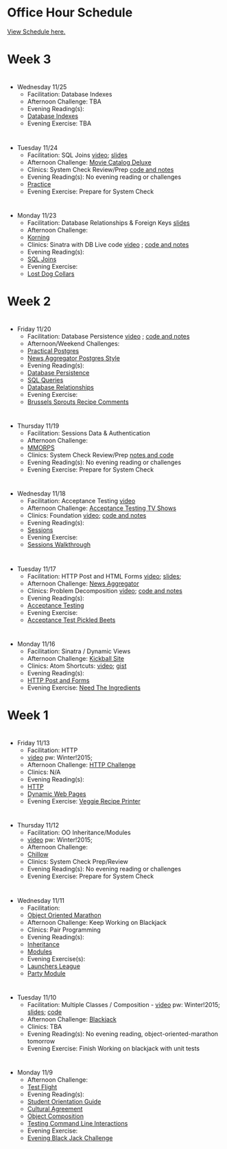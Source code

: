 # Office Hour Schedule
[View Schedule here.](https://docs.google.com/spreadsheets/d/12HBP0b3-5bpX6mGtjHGKiu81aHu0GwtuIr8JDitG120/edit?usp=sharing)
#

# Week 3

#
* Wednesday 11/25
  - Facilitation: Database Indexes
  - Afternoon Challenge: TBA
  - Evening Reading(s):
  - [Database Indexes](https://learn.launchacademy.com/units/week_3/lessons/database-indexes)
  - Evening Exercise: TBA


#
* Tuesday 11/24
  - Facilitation: SQL Joins [video](https://vimeo.com/launchacademy/review/146793506/529e75c409); [slides](https://docs.google.com/presentation/d/1djamIqcUfKVEMvtrfgiUQZDjWrnBHP6XTgDH1lgejvE/edit?usp=sharing)
  - Afternoon Challenge: [Movie Catalog Deluxe](https://learn.launchacademy.com/lessons/movie-catalog-deluxe)
  - Clinics: System Check Review/Prep [code and notes](https://github.com/justinhuynh/vacation-list-postgres)
  - Evening Reading(s): No evening reading or challenges
  - [Practice](https://github.com/EliseFitz15/contact-list-postgres)
  - Evening Exercise: Prepare for System Check


#
* Monday 11/23
  - Facilitation: Database Relationships & Foreign Keys [slides](https://docs.google.com/presentation/d/1NWVWwbx1coYlksRWRT7QWKlWn0nGpS4IzoeYl5q-DzU/edit?usp=sharing)
  - Afternoon Challenge:
  - [Korning](https://learn.launchacademy.com/lessons/korning)
  - Clinics: Sinatra with DB Live code [video]( https://vimeo.com/146697617) ; [code and notes](https://github.com/davidrf/pinterest_sinatra_winter_2015)
  - Evening Reading(s):
  - [SQL Joins](https://learn.launchacademy.com/units/week_3/lessons/sql-joins)
  - Evening Exercise:
  - [Lost Dog Collars](https://learn.launchacademy.com/lessons/lost-dog-collars)


# Week 2

#
* Friday 11/20
  - Facilitation: Database Persistence [video](https://vimeo.com/launchacademy/review/146438119/47ea908472) ; [code and notes](https://docs.google.com/presentation/d/1p16A6YE8L-4zuf-FkdB-YDADOjMSBsoNcYYPvhdyR64/edit?usp=sharing)
  - Afternoon/Weekend Challenges:
  - [Practical Postgres](https://learn.launchacademy.com/lessons/practical-postgres)
  - [News Aggregator Postgres Style]( https://learn.launchacademy.com/units/week_2/lessons/news-aggregator-postgresql)
  - Evening Reading(s):
  - [Database Persistence](https://learn.launchacademy.com/units/week_2/lessons/database-persistence)
  - [SQL Queries](https://learn.launchacademy.com/units/week_2/lessons/sql-queries)
  - [Database Relationships](https://learn.launchacademy.com/units/week_2/lessons/database-relationships)
  - Evening Exercise:
  - [Brussels Sprouts Recipe Comments](  https://learn.launchacademy.com/units/week_2/lessons/brussels-sprouts-comments)

#
* Thursday 11/19
  - Facilitation: Sessions Data & Authentication
  - Afternoon Challenge:
  - [MMORPS](https://learn.launchacademy.com/lessons/mmorps)
  - Clinics: System Check Review/Prep [notes and code](https://github.com/EliseFitz15/launcher-bucket-list-winter-15)
  - Evening Reading(s): No evening reading or challenges
  - Evening Exercise: Prepare for System Check

#
* Wednesday 11/18
  - Facilitation: Acceptance Testing [video](https://vimeo.com/146129897)
  - Afternoon Challenge: [Acceptance Testing TV Shows]( https://learn.launchacademy.com/lessons/acceptance-testing-tv-shows)
  - Clinics: Foundation [video](https://vimeo.com/146168509); [code and notes](https://github.com/cmkoller/css_frameworks_winter_2015)
  - Evening Reading(s):
  - [Sessions](https://learn.launchacademy.com/units/week_2/lessons/sessions)
  - Evening Exercise:
  - [Sessions Walkthrough](https://learn.launchacademy.com/lessons/sessions-walkthrough)

#
* Tuesday 11/17
  - Facilitation: HTTP Post and HTML Forms [video](https://vimeo.com/launchacademy/review/146010473/13b4320ce7); [slides](https://docs.google.com/presentation/d/1Hr0hR4v1L_0zWtT4TuSZK8k2c637OW8IjxO6mjtvKoM/edit?usp=sharing);
  - Afternoon Challenge: [News Aggregator]( https://learn.launchacademy.com/units/week_2/lessons/news-aggregator)
  - Clinics: Problem Decomposition [video](https://vimeo.com/146050160); [code and notes](https://github.com/mlg-/bug-squishing)
  - Evening Reading(s):
  - [Acceptance Testing](https://learn.launchacademy.com/units/week_2/lessons/acceptance-testing)
  - Evening Exercise:
  - [Acceptance Test Pickled Beets](https://learn.launchacademy.com/lessons/acceptance-testing-pickled-beets)

#
* Monday 11/16
  - Facilitation: Sinatra / Dynamic Views
  - Afternoon Challenge: [Kickball Site](https://learn.launchacademy.com/units/week_2/lessons/kickball-site)
  - Clinics: Atom Shortcuts: [video](https://vimeo.com/145911459); [gist](https://gist.github.com/davidrf/9079f7e244dd38f35808)
  - Evening Reading(s):
  - [HTTP Post and Forms](https://learn.launchacademy.com/units/week_2/lessons/http-post-and-html-forms)
  - Evening Exercise: [Need The Ingredients](https://learn.launchacademy.com/units/week_2/lessons/need-the-ingredients)

# Week 1

#
* Friday 11/13
  - Facilitation: HTTP
  - [video](https://vimeo.com/145668115) pw: Winter!2015;
  - Afternoon Challenge: [HTTP Challenge](https://learn.launchacademy.com/units/week_1/lessons/http-challenge)
  - Clinics: N/A
  - Evening Reading(s):
  - [HTTP](https://learn.launchacademy.com/units/week_1/lessons/http)
  - [Dynamic Web Pages](https://learn.launchacademy.com/units/week_1/lessons/dynamic-web-pages)
  - Evening Exercise: [Veggie Recipe Printer](https://learn.launchacademy.com/units/week_1/lessons/veggie-recipe-printer)

#
* Thursday 11/12
  - Facilitation: OO Inheritance/Modules
  - [video](https://vimeo.com/145531722) pw: Winter!2015;
  - Afternoon Challenge:
  - [Chillow]( https://learn.launchacademy.com/lessons/chillow)
  - Clinics: System Check Prep/Review
  - Evening Reading(s): No evening reading or challenges
  - Evening Exercise: Prepare for System Check

#
* Wednesday 11/11
  - Facilitation:
  - [Object Oriented Marathon](https://learn.launchacademy.com/units/week_1/lessons/oo-marathon)
  - Afternoon Challenge: Keep Working on Blackjack
  - Clinics: Pair Programming
  - Evening Reading(s):
  - [Inheritance](https://learn.launchacademy.com/units/week_1/lessons/inheritance)
  - [Modules](https://learn.launchacademy.com/units/week_1/lessons/modules)
  - Evening Exercise(s):
  - [Launchers League](https://learn.launchacademy.com/units/week_1/lessons/inheritance-launchers-league)
  - [Party Module](https://learn.launchacademy.com/units/week_1/lessons/party-module)

#
* Tuesday 11/10
  - Facilitation: Multiple Classes / Composition - [video](https://vimeo.com/launchacademy/review/145288379/8a3dad4c97) pw: Winter!2015; [slides](https://docs.google.com/presentation/d/1R7Nx-gIeRHTXNW9v4CjIbG08B7KeMXsU53Us61td2fU/edit?usp=sharing); [code](https://github.com/cmkoller/multiple-classes-code-example)  
  - Afternoon Challenge: [Blackjack](https://learn.launchacademy.com/units/week_1/lessons/blackjack)
  - Clinics: TBA
  - Evening Reading(s): No evening reading, object-oriented-marathon tomorrow
  - Evening Exercise: Finish Working on blackjack with unit tests

#
* Monday 11/9
  - Afternoon Challenge:
  - [Test Flight](https://learn.launchacademy.com/units/week_1/lessons/test-flight)
  - Evening Reading(s):
  - [Student Orientation Guide](https://learn.launchacademy.com/lessons/student-orientation-guide)
  - [Cultural Agreement](https://learn.launchacademy.com/lessons/cultural-agreement)
  - [Object Composition](https://learn.launchacademy.com/units/week_1/lessons/object-composition)
  - [Testing Command Line Interactions](https://learn.launchacademy.com/units/week_1/lessons/testing-command-line-interactions)
  - Evening Exercise:
  - [Evening Black Jack Challenge](https://learn.launchacademy.com/lessons/evening-black-jack-challenge)
